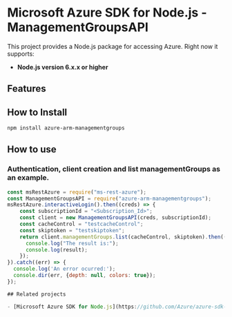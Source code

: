 # Microsoft Azure SDK for Node.js - ManagementGroupsAPI
This project provides a Node.js package for accessing Azure. Right now it supports:
- **Node.js version 6.x.x or higher**

## Features


## How to Install

```bash
npm install azure-arm-managementgroups
```

## How to use

### Authentication, client creation and list managementGroups as an example.

```javascript
const msRestAzure = require("ms-rest-azure");
const ManagementGroupsAPI = require("azure-arm-managementgroups");
msRestAzure.interactiveLogin().then((creds) => {
    const subscriptionId = "<Subscription_Id>";
    const client = new ManagementGroupsAPI(creds, subscriptionId);
    const cacheControl = "testcacheControl";
    const skiptoken = "testskiptoken";
    return client.managementGroups.list(cacheControl, skiptoken).then((result) => {
      console.log("The result is:");
      console.log(result);
    });
}).catch((err) => {
  console.log('An error ocurred:');
  console.dir(err, {depth: null, colors: true});
});

## Related projects

- [Microsoft Azure SDK for Node.js](https://github.com/Azure/azure-sdk-for-node)
